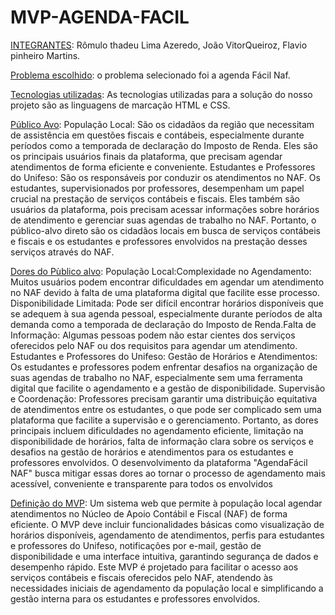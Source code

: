 # MVP-AGENDA-FACIL

<ins>INTEGRANTES</ins>: Rômulo thadeu Lima Azeredo,
João VitorQueiroz, Flavio pinheiro Martins.

<ins>Problema escolhido</ins>:
o problema selecionado foi a agenda Fácil Naf.

<ins>Tecnologias utilizadas</ins>: As tecnologias utilizadas para a solução do nosso projeto são as linguagens de marcação HTML e CSS.

<ins>Público Avo</ins>: População Local: São os cidadãos da região que necessitam de assistência em questões fiscais e contábeis, especialmente durante períodos como a temporada de declaração do Imposto de Renda. Eles são os principais usuários finais da plataforma, que precisam agendar atendimentos de forma eficiente e conveniente.
Estudantes e Professores do Unifeso: São os responsáveis por conduzir os atendimentos no NAF. Os estudantes, supervisionados por professores, desempenham um papel crucial na prestação de serviços contábeis e fiscais. 
Eles também são usuários da plataforma, pois precisam acessar informações sobre horários de atendimento e gerenciar suas agendas de trabalho no NAF.
Portanto, o público-alvo direto são os cidadãos locais em busca de serviços contábeis e fiscais e os estudantes e professores envolvidos na prestação desses serviços através do NAF.

<ins>Dores do Pùblico alvo</ins>:  População Local:Complexidade no Agendamento: Muitos usuários podem encontrar dificuldades em agendar um atendimento no NAF devido à falta de uma plataforma digital que facilite esse processo. Disponibilidade Limitada: Pode ser difícil encontrar horários disponíveis que se adequem à sua agenda pessoal, especialmente durante períodos de alta demanda como a temporada de declaração do Imposto de Renda.Falta de Informação: Algumas pessoas podem não estar cientes dos serviços oferecidos pelo NAF ou dos requisitos para agendar um atendimento. 
Estudantes e Professores do Unifeso: Gestão de Horários e Atendimentos: Os estudantes e professores podem enfrentar desafios na organização de suas agendas de trabalho no NAF, especialmente sem uma ferramenta digital que facilite o agendamento e a gestão de disponibilidade.
Supervisão e Coordenação: Professores precisam garantir uma distribuição equitativa de atendimentos entre os estudantes, o que pode ser complicado sem uma plataforma que facilite a supervisão e o gerenciamento.
Portanto, as dores principais incluem dificuldades no agendamento eficiente, limitação na disponibilidade de horários, falta de informação clara sobre os serviços e desafios na gestão de horários e atendimentos para os estudantes e professores envolvidos. O desenvolvimento da plataforma "AgendaFácil NAF" busca mitigar essas dores ao tornar o processo de agendamento mais acessível, conveniente e transparente para todos os envolvidos

<ins>Definição do MVP</ins>: Um sistema web que permite à população local agendar atendimentos no Núcleo de Apoio Contábil e Fiscal (NAF) de forma eficiente. O MVP deve incluir funcionalidades básicas como visualização de horários disponíveis, agendamento de atendimentos, perfis para estudantes e professores do Unifeso, notificações por e-mail, gestão de disponibilidade e uma interface intuitiva, garantindo segurança de dados e desempenho rápido.
Este MVP é projetado para facilitar o acesso aos serviços contábeis e fiscais oferecidos pelo NAF, atendendo às necessidades iniciais de agendamento da população local e simplificando a gestão interna para os estudantes e professores envolvidos.













